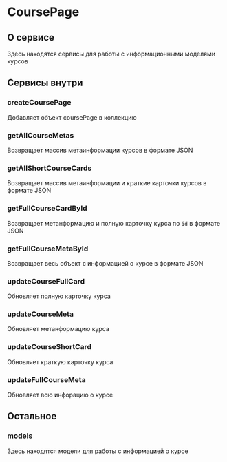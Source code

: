 # CoursePage

## О сервисе
Здесь находятся сервисы для работы с информационными моделями курсов

## Сервисы внутри
### createCoursePage
Добавляет объект coursePage в коллекцию

### getAllCourseMetas
Возвращает массив метаинформации курсов в формате JSON
### getAllShortCourseCards
Возвращает массив метаинформации и краткие карточки курсов в формате JSON
### getFullCourseCardById
Возвращает метанформацию и полную карточку курса по <code>id</code> в формате JSON
### getFullCourseMetaById
Возвращает весь объект с информацией о курсе в формате JSON

### updateCourseFullCard
Обновляет полную карточку курса
### updateCourseMeta
Обновляет метанформацию курса
### updateCourseShortCard
Обновляет краткую карточку курса
### updateFullCourseMeta
Обновляет всю инфорацию о курсе


## Остальное
### models
Здесь находятся модели для работы с информацией о курсе
